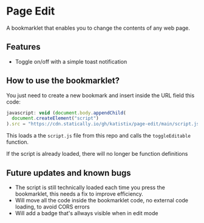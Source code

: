 # Page Edit

A bookmarklet that enables you to change the contents of any web page.

## Features

- Toggle on/off with a simple toast notification

## How to use the bookmarklet?

You just need to create a new bookmark and insert inside the URL field this code:

```javascript
javascript: void (document.body.appendChild(
  document.createElement("script")
).src = "https://cdn.statically.io/gh/katistix/page-edit/main/script.js");
```

This loads a the `script.js` file from this repo and calls the `toggleEditable` function.

If the script is already loaded, there will no longer be function definitions

## Future updates and known bugs

- The script is still technically loaded each time you press the bookmarklet, this needs a fix to improve efficiency.
- Will move all the code inside the bookmarklet code, no external code loading, to avoid CORS errors
- Will add a badge that's allways visible when in edit mode
